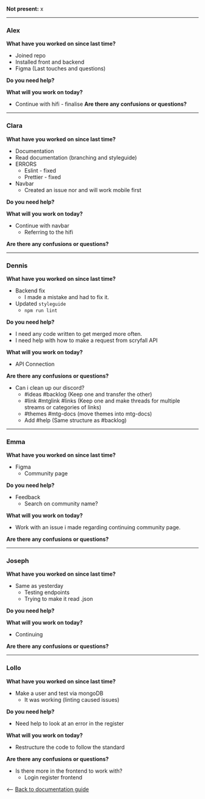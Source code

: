 **Not present:** x

---

### Alex

**What have you worked on since last time?**

- Joined repo
- Installed front and backend
- Figma (Last touches and questions)

**Do you need help?**

**What will you work on today?**

- Continue with hifi - finalise
  **Are there any confusions or questions?**

---

### Clara

**What have you worked on since last time?**

- Documentation
- Read documentation (branching and styleguide)
- ERRORS
  - Eslint - fixed
  - Prettier - fixed
- Navbar
  - Created an issue nor and will work mobile first

**Do you need help?**

**What will you work on today?**

- Continue with navbar
  - Referring to the hifi

**Are there any confusions or questions?**

---

### Dennis

**What have you worked on since last time?**

- Backend fix
  - I made a mistake and had to fix it.
- Updated `styleguide`
  - `npm run lint`

**Do you need help?**

- I need any code written to get merged more often.
- I need help with how to make a request from scryfall API

**What will you work on today?**

- API Connection

**Are there any confusions or questions?**

- Can i clean up our discord?
  - #ideas #backlog (Keep one and transfer the other)
  - #link #mtglink #links (Keep one and make threads for multiple streams or categories of links)
  - #themes #mtg-docs (move themes into mtg-docs)
  - Add #help (Same structure as #backlog)

---

### Emma

**What have you worked on since last time?**

- Figma
  - Community page

**Do you need help?**

- Feedback
  - Search on community name?

**What will you work on today?**

- Work with an issue i made regarding continuing community page.

**Are there any confusions or questions?**

---

### Joseph

**What have you worked on since last time?**

- Same as yesterday
  - Testing endpoints
  - Trying to make it read .json

**Do you need help?**

**What will you work on today?**

- Continuing

**Are there any confusions or questions?**

---

### Lollo

**What have you worked on since last time?**

- Make a user and test via mongoDB
  - It was working (linting caused issues)

**Do you need help?**

- Need help to look at an error in the register

**What will you work on today?**

- Restructure the code to follow the standard

**Are there any confusions or questions?**

- Is there more in the frontend to work with?
  - Login register frontend

<-- [Back to documentation guide](../documentation_guide.md)
